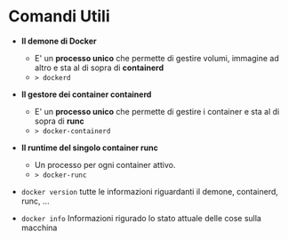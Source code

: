 # Comandi Utili
* __Il demone di Docker__
    * E' un __processo unico__ che permette di gestire volumi, immagine ad altro e sta al di sopra di __containerd__
    * `> dockerd`
* __Il gestore dei container containerd__
    * E' un __processo unico__ che permette di gestire i container e sta al di sopra di __runc__
    * `> docker-containerd`
* __Il runtime del singolo container runc__
    * Un processo per ogni container attivo.
    * `> docker-runc` 

* `docker version` tutte le informazioni riguardanti il demone, containerd, runc, ...
* `docker info` Informazioni rigurado lo stato attuale delle cose sulla macchina